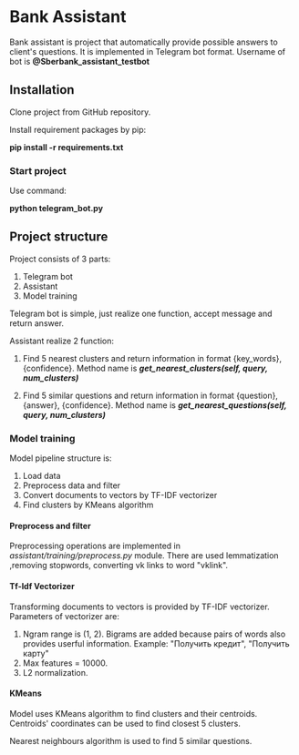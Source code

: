 # Bank Assistant
Bank assistant is project that automatically provide possible answers to client's questions.
It is implemented in Telegram bot format. Username of bot is **@Sberbank_assistant_testbot**
## Installation
Clone project from GitHub repository.

Install requirement packages by pip:

**pip install -r requirements.txt**

### Start project
Use command:

**python telegram_bot.py**

## Project structure
Project consists of 3 parts:
1. Telegram bot
2. Assistant
3. Model training

Telegram bot is simple, just realize one function, accept message and return answer.

Assistant realize 2 function:
1. Find 5 nearest clusters and return information in format {key_words}, {confidence}.
Method name is **_get_nearest_clusters(self, query, num_clusters)_**

2. Find 5 similar questions and return information in format {question}, {answer}, {confidence}.
Method name is **_get_nearest_questions(self, query, num_clusters)_**

### Model training
Model pipeline structure is:
1. Load data
2. Preprocess data and filter
3. Convert documents to vectors by TF-IDF vectorizer
4. Find clusters by KMeans algorithm

#### Preprocess and filter
Preprocessing operations are implemented in _assistant/training/preprocess.py_ module.
There are used lemmatization ,removing stopwords, converting vk links to word "vklink".

#### Tf-Idf Vectorizer
Transforming documents to vectors is provided by TF-IDF vectorizer.
Parameters of vectorizer are:
1. Ngram range is (1, 2). Bigrams are added because pairs of words also provides userful information. Example: "Получить кредит", "Получить карту"
2. Max features = 10000.
3. L2 normalization.

#### KMeans
Model uses KMeans algorithm to find clusters and their centroids.
Centroids' coordinates can be used to find closest 5 clusters.

Nearest neighbours algorithm is used to find 5 similar questions.